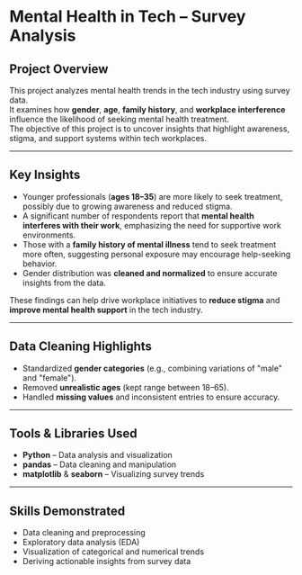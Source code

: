 # Mental Health in Tech – Survey Analysis

## **Project Overview**
This project analyzes mental health trends in the tech industry using survey data.  
It examines how **gender**, **age**, **family history**, and **workplace interference** influence the likelihood of seeking mental health treatment.  
The objective of this project is to uncover insights that highlight awareness, stigma, and support systems within tech workplaces.

---

## **Key Insights**
- Younger professionals (**ages 18–35**) are more likely to seek treatment, possibly due to growing awareness and reduced stigma.  
- A significant number of respondents report that **mental health interferes with their work**, emphasizing the need for supportive work environments.  
- Those with a **family history of mental illness** tend to seek treatment more often, suggesting personal exposure may encourage help-seeking behavior.  
- Gender distribution was **cleaned and normalized** to ensure accurate insights from the data.  

These findings can help drive workplace initiatives to **reduce stigma** and **improve mental health support** in the tech industry.

---

## **Data Cleaning Highlights**
- Standardized **gender categories** (e.g., combining variations of "male" and "female").  
- Removed **unrealistic ages** (kept range between 18–65).  
- Handled **missing values** and inconsistent entries to ensure accuracy.  

---

## **Tools & Libraries Used**
- **Python** – Data analysis and visualization  
- **pandas** – Data cleaning and manipulation  
- **matplotlib** & **seaborn** – Visualizing survey trends  

---

## **Skills Demonstrated**
- Data cleaning and preprocessing  
- Exploratory data analysis (EDA)  
- Visualization of categorical and numerical trends  
- Deriving actionable insights from survey data

